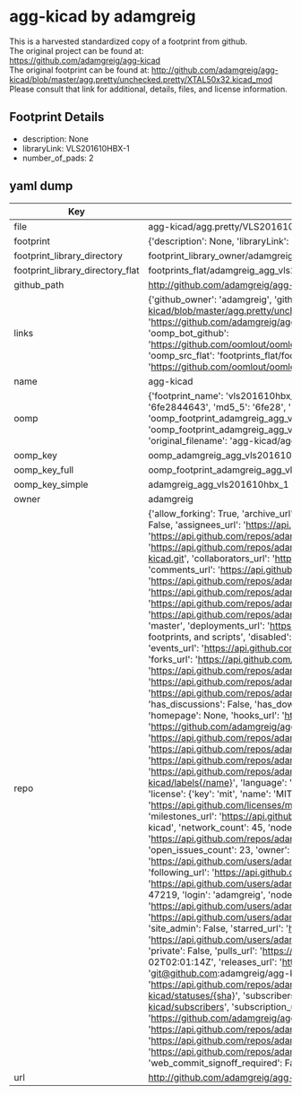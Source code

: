 # agg-kicad by adamgreig  
This is a harvested standardized copy of a footprint from github.  
The original project can be found at:  
https://github.com/adamgreig/agg-kicad  
The original footprint can be found at:
http://github.com/adamgreig/agg-kicad/blob/master/agg.pretty/unchecked.pretty/XTAL50x32.kicad_mod
Please consult that link for additional, details, files, and license information.  
## Footprint Details
* description: None  
* libraryLink: VLS201610HBX-1  
* number_of_pads: 2  
## yaml dump  
| Key | Value |  
| --- | --- |  
| file | agg-kicad/agg.pretty/VLS201610HBX-1.kicad_mod |  
| footprint | {'description': None, 'libraryLink': 'VLS201610HBX-1', 'number_of_pads': 2} |  
| footprint_library_directory | footprint_library_owner/adamgreig_agg-kicad |  
| footprint_library_directory_flat | footprints_flat/adamgreig_agg_vls201610hbx_1/working |  
| github_path | http://github.com/adamgreig/agg-kicad/blob/master/agg.pretty/VLS201610HBX-1.kicad_mod |  
| links | {'github_owner': 'adamgreig', 'github_repo_name': 'agg-kicad', 'github_src': 'http://github.com/adamgreig/agg-kicad/blob/master/agg.pretty/unchecked.pretty/XTAL50x32.kicad_mod', 'github_src_repo': 'https://github.com/adamgreig/agg-kicad', 'oomp_bot': 'footprints/adamgreig_agg_vls201610hbx_1/working', 'oomp_bot_github': 'https://github.com/oomlout/oomlout_oomp_footprint_bot/tree/main/footprints/adamgreig_agg_vls201610hbx_1/working', 'oomp_src_flat': 'footprints_flat/footprints_flat/adamgreig_agg_vls201610hbx_1/working', 'oomp_src_flat_github': 'https://github.com/oomlout/oomlout_oomp_footprint_src/tree/main/footprints_flat/adamgreig_agg_vls201610hbx_1/working'} |  
| name | agg-kicad |  
| oomp | {'footprint_name': 'vls201610hbx_1', 'library_name': 'agg', 'md5': '6fe2844643bb3d83fd9935378db0b5bd', 'md5_10': '6fe2844643', 'md5_5': '6fe28', 'md5_6': '6fe284', 'oomp_key': 'oomp_adamgreig_agg_vls201610hbx_1', 'oomp_key_extra': 'oomp_footprint_adamgreig_agg_vls201610hbx_1', 'oomp_key_full': 'oomp_footprint_adamgreig_agg_vls201610hbx_1_6fe284', 'oomp_key_simple': 'adamgreig_agg_vls201610hbx_1', 'original_filename': 'agg-kicad/agg.pretty/VLS201610HBX-1.kicad_mod', 'owner_name': 'adamgreig'} |  
| oomp_key | oomp_adamgreig_agg_vls201610hbx_1 |  
| oomp_key_full | oomp_footprint_adamgreig_agg_vls201610hbx_1 |  
| oomp_key_simple | adamgreig_agg_vls201610hbx_1 |  
| owner | adamgreig |  
| repo | {'allow_forking': True, 'archive_url': 'https://api.github.com/repos/adamgreig/agg-kicad/{archive_format}{/ref}', 'archived': False, 'assignees_url': 'https://api.github.com/repos/adamgreig/agg-kicad/assignees{/user}', 'blobs_url': 'https://api.github.com/repos/adamgreig/agg-kicad/git/blobs{/sha}', 'branches_url': 'https://api.github.com/repos/adamgreig/agg-kicad/branches{/branch}', 'clone_url': 'https://github.com/adamgreig/agg-kicad.git', 'collaborators_url': 'https://api.github.com/repos/adamgreig/agg-kicad/collaborators{/collaborator}', 'comments_url': 'https://api.github.com/repos/adamgreig/agg-kicad/comments{/number}', 'commits_url': 'https://api.github.com/repos/adamgreig/agg-kicad/commits{/sha}', 'compare_url': 'https://api.github.com/repos/adamgreig/agg-kicad/compare/{base}...{head}', 'contents_url': 'https://api.github.com/repos/adamgreig/agg-kicad/contents/{+path}', 'contributors_url': 'https://api.github.com/repos/adamgreig/agg-kicad/contributors', 'created_at': '2015-11-08T01:42:57Z', 'default_branch': 'master', 'deployments_url': 'https://api.github.com/repos/adamgreig/agg-kicad/deployments', 'description': 'KiCAD libraries, footprints, and scripts', 'disabled': False, 'downloads_url': 'https://api.github.com/repos/adamgreig/agg-kicad/downloads', 'events_url': 'https://api.github.com/repos/adamgreig/agg-kicad/events', 'fork': False, 'forks': 45, 'forks_count': 45, 'forks_url': 'https://api.github.com/repos/adamgreig/agg-kicad/forks', 'full_name': 'adamgreig/agg-kicad', 'git_commits_url': 'https://api.github.com/repos/adamgreig/agg-kicad/git/commits{/sha}', 'git_refs_url': 'https://api.github.com/repos/adamgreig/agg-kicad/git/refs{/sha}', 'git_tags_url': 'https://api.github.com/repos/adamgreig/agg-kicad/git/tags{/sha}', 'git_url': 'git://github.com/adamgreig/agg-kicad.git', 'has_discussions': False, 'has_downloads': True, 'has_issues': True, 'has_pages': False, 'has_projects': True, 'has_wiki': True, 'homepage': None, 'hooks_url': 'https://api.github.com/repos/adamgreig/agg-kicad/hooks', 'html_url': 'https://github.com/adamgreig/agg-kicad', 'id': 45762615, 'is_template': False, 'issue_comment_url': 'https://api.github.com/repos/adamgreig/agg-kicad/issues/comments{/number}', 'issue_events_url': 'https://api.github.com/repos/adamgreig/agg-kicad/issues/events{/number}', 'issues_url': 'https://api.github.com/repos/adamgreig/agg-kicad/issues{/number}', 'keys_url': 'https://api.github.com/repos/adamgreig/agg-kicad/keys{/key_id}', 'labels_url': 'https://api.github.com/repos/adamgreig/agg-kicad/labels{/name}', 'language': 'Python', 'languages_url': 'https://api.github.com/repos/adamgreig/agg-kicad/languages', 'license': {'key': 'mit', 'name': 'MIT License', 'node_id': 'MDc6TGljZW5zZTEz', 'spdx_id': 'MIT', 'url': 'https://api.github.com/licenses/mit'}, 'merges_url': 'https://api.github.com/repos/adamgreig/agg-kicad/merges', 'milestones_url': 'https://api.github.com/repos/adamgreig/agg-kicad/milestones{/number}', 'mirror_url': None, 'name': 'agg-kicad', 'network_count': 45, 'node_id': 'MDEwOlJlcG9zaXRvcnk0NTc2MjYxNQ==', 'notifications_url': 'https://api.github.com/repos/adamgreig/agg-kicad/notifications{?since,all,participating}', 'open_issues': 23, 'open_issues_count': 23, 'owner': {'avatar_url': 'https://avatars.githubusercontent.com/u/47219?v=4', 'events_url': 'https://api.github.com/users/adamgreig/events{/privacy}', 'followers_url': 'https://api.github.com/users/adamgreig/followers', 'following_url': 'https://api.github.com/users/adamgreig/following{/other_user}', 'gists_url': 'https://api.github.com/users/adamgreig/gists{/gist_id}', 'gravatar_id': '', 'html_url': 'https://github.com/adamgreig', 'id': 47219, 'login': 'adamgreig', 'node_id': 'MDQ6VXNlcjQ3MjE5', 'organizations_url': 'https://api.github.com/users/adamgreig/orgs', 'received_events_url': 'https://api.github.com/users/adamgreig/received_events', 'repos_url': 'https://api.github.com/users/adamgreig/repos', 'site_admin': False, 'starred_url': 'https://api.github.com/users/adamgreig/starred{/owner}{/repo}', 'subscriptions_url': 'https://api.github.com/users/adamgreig/subscriptions', 'type': 'User', 'url': 'https://api.github.com/users/adamgreig'}, 'private': False, 'pulls_url': 'https://api.github.com/repos/adamgreig/agg-kicad/pulls{/number}', 'pushed_at': '2023-02-02T02:01:14Z', 'releases_url': 'https://api.github.com/repos/adamgreig/agg-kicad/releases{/id}', 'size': 4160, 'ssh_url': 'git@github.com:adamgreig/agg-kicad.git', 'stargazers_count': 153, 'stargazers_url': 'https://api.github.com/repos/adamgreig/agg-kicad/stargazers', 'statuses_url': 'https://api.github.com/repos/adamgreig/agg-kicad/statuses/{sha}', 'subscribers_count': 12, 'subscribers_url': 'https://api.github.com/repos/adamgreig/agg-kicad/subscribers', 'subscription_url': 'https://api.github.com/repos/adamgreig/agg-kicad/subscription', 'svn_url': 'https://github.com/adamgreig/agg-kicad', 'tags_url': 'https://api.github.com/repos/adamgreig/agg-kicad/tags', 'teams_url': 'https://api.github.com/repos/adamgreig/agg-kicad/teams', 'temp_clone_token': None, 'topics': [], 'trees_url': 'https://api.github.com/repos/adamgreig/agg-kicad/git/trees{/sha}', 'updated_at': '2023-05-15T15:55:45Z', 'url': 'https://api.github.com/repos/adamgreig/agg-kicad', 'visibility': 'public', 'watchers': 153, 'watchers_count': 153, 'web_commit_signoff_required': False} |  
| url | http://github.com/adamgreig/agg-kicad |  

